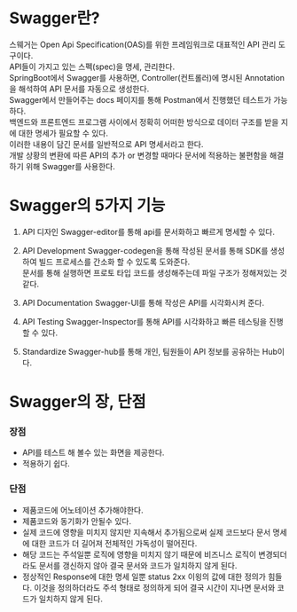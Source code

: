 # Swagger란?

스웨거는 Open Api Specification(OAS)를 위한 프레임워크로 대표적인 API 관리 도구이다. <br>
API들이 가지고 있는 스펙(spec)을 명세, 관리한다. <br>
SpringBoot에서 Swagger를 사용하면, Controller(컨트롤러)에 명시된 Annotation을 해석하여 API 문서를 자동으로 생성한다.<br>
Swagger에서 만들어주는 docs 페이지를 통해 Postman에서 진행했던 테스트가 가능하다.<br>
백엔드와 프론트엔드 프로그램 사이에서 정확히 어떠한 방식으로 데이터 구조를 받을 지에 대한 명세가 필요할 수 있다.<br>
이러한 내용이 담긴 문서를 일반적으로 API 명세서라고 한다.<br>
개발 상황의 변환에 따른 API의 추가 or 변경할 때마다 문서에 적용하는 불편함을 해결하기 위해 Swagger를 사용한다.<br>


# Swagger의 5가지 기능
1. API 디자인
Swagger-editor를 통해 api를 문서화하고 빠르게 명세할 수 있다.

2. API Development
Swagger-codegen을 통해 작성된 문서를 통해 SDK를 생성하여 빌드 프로세스를 간소화 할 수 있도록 도와준다.<br>
문서를 통해 실행하면 프로토 타입 코드를 생성해주는데 파일 구조가 정해져있는 것 같다.<br>

3. API Documentation
Swagger-UI를 통해 작성은 API를 시각화시켜 준다.

4. API Testing
Swagger-Inspector를 통해 API를 시각화하고 빠른 테스팅을 진행할 수 있다.

5. Standardize
Swagger-hub를 통해 개인, 팀원들이 API 정보를 공유하는 Hub이다.


# Swagger의 장, 단점

### 장점
- API를 테스트 해 볼수 있는 화면을 제공한다.<br>
- 적용하기 쉽다.<br>

### 단점
- 제품코드에 어노테이션 추가해야한다.<br>
- 제품코드와 동기화가 안될수 있다.<br>
- 실제 코드에 영향을 미치지 않지만 지속해서 추가됨으로써 실제 코드보다 문서 명세에 대한 코드가 더 길어져 전체적인 가독성이 떨어진다.<br>
- 해당 코드는 주석일뿐 로직에 영향을 미치지 않기 때문에 비즈니스 로직이 변경되더라도 문서를 갱신하지 않아 결국 문서와 코드가 일치하지 않게 된다.<br>
- 정상적인 Response에 대한 명세 일뿐 status 2xx 이욍의 값에 대한 정의가 힘들다. 이것을 정의하더라도 주석 형태로 정의하게 되어 결국 시간이 지나면 문서와 코드가 일치하지 않게 된다.<br>
